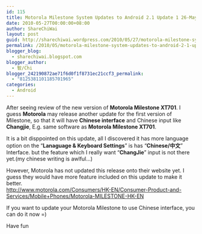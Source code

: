 ```yaml
---
id: 115
title: Motorola Milestone System Updates to Android 2.1 Update 1 26-May-2010
date: 2010-05-27T00:00:00+08:00
author: ShareChiWai
layout: post
guid: http://sharechiwai.wordpress.com/2010/05/27/motorola-milestone-system-updates-to-android-2-1-update-1-26-may-2010
permalink: /2010/05/motorola-milestone-system-updates-to-android-2-1-update-1-26-may-2010/
blogger_blog:
  - sharechiwai.blogspot.com
blogger_author:
  - 智/Chi
blogger_242190872ae71f6d0f1f8731ec21ccf3_permalink:
  - "8125381101185701965"
categories:
  - Android
---
```

After seeing review of the new version of **Motorola Milestone XT701**. I guess **Motorola** may release another update for the first version of Milestone, so that it will have **Chinese interface** and Chinese input like **Changjie**, E.g. same software as **Motorola Milestone XT701**. 

It is a bit disppointed on this update, all I discovered it has more language option on the &#8220;**Lanaguage & Keyboard Settings**&#8221; is has &#8220;**Chinese/中文**&#8221; Interface. but the feature which I really want &#8220;**ChangJie**&#8221; input is not there yet.(my chinese writing is awlful&#8230;)

However, Motorola has not updated this release onto their website yet. I guess they would have more feature included on this update to make it better.  
<http://www.motorola.com/Consumers/HK-EN/Consumer-Product-and-Services/Mobile+Phones/Motorola-MILESTONE-HK-EN>

If you want to update your Motorola Milestone to use Chinese interface, you can do it now =)

Have fun